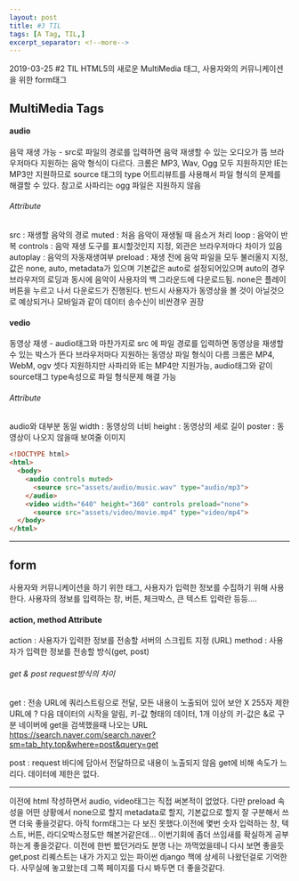 ```yaml
---
layout: post
title: #3 TIL 
tags: [A Tag, TIL,]
excerpt_separator: <!--more-->
---
```

2019-03-25 #2 TIL 
HTML5의 새로운 MultiMedia 태그, 사용자와의 커뮤니케이션을 위한 form태그
<!--more-->

## MultiMedia Tags

#### audio
음악 재생 가능 - src로 파일의 경로를 입력하면 음악 재생할 수 있는 오디오가 뜸
브라우저마다 지원하는 음악 형식이 다르다. 크롬은 MP3, Wav, Ogg 모두 지원하지만 
IE는 MP3만 지원하므로 source 태그의 type 어트리뷰트를 사용해서 파일 형식의 문제를 해결할 수 있다.
참고로 사파리는 ogg 파일은 지원하지 않음

###### Attribute
src : 재생할 음악의 경로 
muted : 처음 음악이 재생될 때 음소거 처리
loop : 음악이 반복
controls : 음악 재생 도구를 표시할것인지 지정, 외관은 브라우저마다 차이가 있음
autoplay : 음악의 자동재생여부
preload : 재생 전에 음악 파일을 모두 불러올지 지정, 값은 none, auto, metadata가 있으며 
          기본값은 auto로 설정되어있으며 auto의 경우 브라우저의 로딩과 동시에 음악이 사용자의
          백 그라운드에 다운로드됨. none은 플레이 버튼을 누르고 나서 다운로드가 진행된다. 반드시
          사용자가 동영상을 볼 것이 아닐것으로 예상되거나 모바일과 같이 데이터 송수신이 비싼경우 권장

#### vedio
동영상 재생 - audio태그와 마찬가지로 src 에 파일 경로를 입력하면 동영상을 재생할 수 있는 박스가 뜬다
브라우저마다 지원하는 동영상 파일 형식이 다름 크롬은 MP4, WebM, ogv 셋다 지원하지만 
사파리와 IE는 MP4만 지원가능, audio태그와 같이 source태그 type속성으로 파일 형식문제 해결 가능

###### Attribute
audio와 대부분 동일
width : 동영상의 너비
height : 동영상의 세로 길이
poster : 동영상이 나오지 않을때 보여줄 이미지


~~~html
<!DOCTYPE html>
<html>
  <body>
    <audio controls muted>
      <source src="assets/audio/music.wav" type="audio/mp3">
    </audio>
    <video width="640" height="360" controls preload="none">
      <source src="assets/video/movie.mp4" type="video/mp4">
  </body>
</html>
~~~
---

## form
사용자와 커뮤니케이션을 하기 위한 태그, 사용자가 입력한 정보를 수집하기 위해 사용한다.
사용자의 정보를 입력하는 창, 버튼, 체크박스, 큰 텍스트 입력란 등등....

#### action, method Attribute
action : 사용자가 입력한 정보를 전송할 서버의 스크립트 지정 (URL)
method : 사용자가 입력한 정보를 전송할 방식(get, post)    

###### get & post request방식의 차이

get : 전송 URL에 쿼리스트링으로 전달, 모든 내용이 노출되어 있어 보안 X
      255자 제한
      URL에 ? 다음 데이터의 시작을 알림, 키-값 형태의 데이터, 1개 이상의 키-값은 &로 구분
      네이버에 get을 검색했을때 나오는 URL
      https://search.naver.com/search.naver?sm=tab_hty.top&where=post&query=get

post : request 바디에 담아서 전달하므로 내용이 노출되지 않음
       get에 비해 속도가 느리다.
       데이터에 제한은 없다.


---
이전에 html 작성하면서 audio, video태그는 직접 써본적이 없었다. 다만 preload 속성을
어떤 상황에서 none으로 할지 metadata로 할지, 기본값으로 할지 잘 구분해서 쓰면 더욱 좋을것같다.
아직 form태그는 다 보진 못했다.이전에 몇번 숫자 입력하는 창, 텍스트, 버튼, 라디오박스정도만 해본거같은데...
이번기회에 좀더 쓰임새를 확실하게 공부하는게 좋을것같다. 이전에 한번 봤던거라도 분명 나는 까먹었을테니 다시 보면 좋을듯
get,post 리퀘스트는 내가 가지고 있는 파이썬 django 책에 상세히 나왔던걸로 기억한다. 
사무실에 놓고왔는데 그쪽 페이지를 다시 봐두면 더 좋을것같다. 





